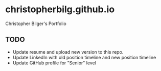 # christopherbilg.github.io

Christopher Bilger's Portfolio

## TODO

- Update resume and upload new version to this repo.
- Update LinkedIn with old position timeline and new position timeline
- Update GitHub profile for "Senior" level
